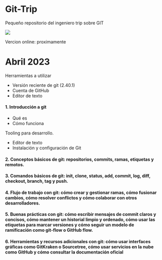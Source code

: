 # Git-Trip
Pequeño repositorio del ingeniero trip sobre GIT

<img src="imagenes/Portada-de-repo-de-git.gif">

Vercion online: proximamente

# Abril 2023

Herramientas a utilizar

* Versión reciente de git \(2.40.1\)
* Cuenta de GitHub
* Editor de texto

#### 1. Introducción a git

* Qué es
* Cómo funciona

Tooling para desarrollo.

* Editor de texto 
* Instalación y configuración de Git

#### 2. Conceptos básicos de git: repositorios, commits, ramas, etiquetas y remotos.


#### 3. Comandos básicos de git: init, clone, status, add, commit, log, diff, checkout, branch, tag y push.


#### 4. Flujo de trabajo con git: cómo crear y gestionar ramas, cómo fusionar cambios, cómo resolver conflictos y cómo colaborar con otros desarrolladores.


#### 5. Buenas prácticas con git: cómo escribir mensajes de commit claros y concisos, cómo mantener un historial limpio y ordenado, cómo usar las etiquetas para marcar versiones y cómo seguir un modelo de ramificación como git-flow o GitHub flow. 



#### 6. Herramientas y recursos adicionales con git: cómo usar interfaces gráficas como GitKraken o Sourcetree, cómo usar servicios en la nube como GitHub y cómo consultar la documentación oficial





